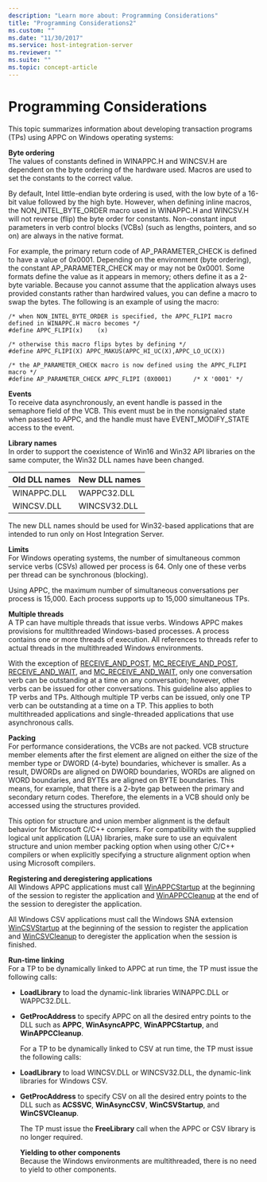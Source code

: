 ```yaml
---
description: "Learn more about: Programming Considerations"
title: "Programming Considerations2"
ms.custom: ""
ms.date: "11/30/2017"
ms.service: host-integration-server
ms.reviewer: ""
ms.suite: ""
ms.topic: concept-article
---
```

# Programming Considerations
This topic summarizes information about developing transaction programs (TPs) using APPC on Windows operating systems:  
  
 **Byte ordering**  
 The values of constants defined in WINAPPC.H and WINCSV.H are dependent on the byte ordering of the hardware used. Macros are used to set the constants to the correct value.  
  
 By default, Intel little-endian byte ordering is used, with the low byte of a 16-bit value followed by the high byte. However, when defining inline macros, the NON_INTEL_BYTE_ORDER macro used in WINAPPC.H and WINCSV.H will not reverse (flip) the byte order for constants. Non-constant input parameters in verb control blocks (VCBs) (such as lengths, pointers, and so on) are always in the native format.  
  
 For example, the primary return code of AP_PARAMETER_CHECK is defined to have a value of 0x0001. Depending on the environment (byte ordering), the constant AP_PARAMETER_CHECK may or may not be 0x0001. Some formats define the value as it appears in memory; others define it as a 2-byte variable. Because you cannot assume that the application always uses provided constants rather than hardwired values, you can define a macro to swap the bytes. The following is an example of using the macro:  
  
```  
/* when NON_INTEL_BYTE_ORDER is specified, the APPC_FLIPI macro defined in WINAPPC.H macro becomes */  
#define APPC_FLIPI(x)    (x)  
  
/* otherwise this macro flips bytes by defining */  
#define APPC_FLIPI(X) APPC_MAKUS(APPC_HI_UC(X),APPC_LO_UC(X))  
  
/* the AP_PARAMETER_CHECK macro is now defined using the APPC_FLIPI macro */  
#define AP_PARAMETER_CHECK APPC_FLIPI (0X0001)      /* X '0001' */  
```  
  
 **Events**  
 To receive data asynchronously, an event handle is passed in the semaphore field of the VCB. This event must be in the nonsignaled state when passed to APPC, and the handle must have EVENT_MODIFY_STATE access to the event.  
  
 **Library names**  
 In order to support the coexistence of Win16 and Win32 API libraries on the same computer, the Win32 DLL names have been changed.  
  
|Old DLL names|New DLL names|  
|-------------------|-------------------|  
|WINAPPC.DLL|WAPPC32.DLL|  
|WINCSV.DLL|WINCSV32.DLL|  
  
 The new DLL names should be used for Win32-based applications that are intended to run only on Host Integration Server.  
  
 **Limits**  
 For Windows operating systems, the number of simultaneous common service verbs (CSVs) allowed per process is 64. Only one of these verbs per thread can be synchronous (blocking).  
  
 Using APPC, the maximum number of simultaneous conversations per process is 15,000. Each process supports up to 15,000 simultaneous TPs.  
  
 **Multiple threads**  
 A TP can have multiple threads that issue verbs. Windows APPC makes provisions for multithreaded Windows-based processes. A process contains one or more threads of execution. All references to threads refer to actual threads in the multithreaded Windows environments.  
  
 With the exception of [RECEIVE_AND_POST](./receive-and-post1.md), [MC_RECEIVE_AND_POST](./mc-receive-and-post2.md), [RECEIVE_AND_WAIT](./receive-and-wait2.md), and [MC_RECEIVE_AND_WAIT](./mc-receive-and-wait2.md), only one conversation verb can be outstanding at a time on any conversation; however, other verbs can be issued for other conversations. This guideline also applies to TP verbs and TPs. Although multiple TP verbs can be issued, only one TP verb can be outstanding at a time on a TP. This applies to both multithreaded applications and single-threaded applications that use asynchronous calls.  
  
 **Packing**  
 For performance considerations, the VCBs are not packed. VCB structure member elements after the first element are aligned on either the size of the member type or DWORD (4-byte) boundaries, whichever is smaller. As a result, DWORDs are aligned on DWORD boundaries, WORDs are aligned on WORD boundaries, and BYTEs are aligned on BYTE boundaries. This means, for example, that there is a 2-byte gap between the primary and secondary return codes. Therefore, the elements in a VCB should only be accessed using the structures provided.  
  
 This option for structure and union member alignment is the default behavior for Microsoft C/C++ compilers. For compatibility with the supplied logical unit application (LUA) libraries, make sure to use an equivalent structure and union member packing option when using other C/C++ compilers or when explicitly specifying a structure alignment option when using Microsoft compilers.  
  
 **Registering and deregistering applications**  
 All Windows APPC applications must call [WinAPPCStartup](./winappcstartup1.md) at the beginning of the session to register the application and [WinAPPCCleanup](./winappccleanup1.md) at the end of the session to deregister the application.  
  
 All Windows CSV applications must call the Windows SNA extension [WinCSVStartup](./wincsvstartup1.md) at the beginning of the session to register the application and [WinCSVCleanup](./wincsvcleanup1.md) to deregister the application when the session is finished.  
  
 **Run-time linking**  
 For a TP to be dynamically linked to APPC at run time, the TP must issue the following calls:  
  
- **LoadLibrary** to load the dynamic-link libraries WINAPPC.DLL or WAPPC32.DLL.  
  
- **GetProcAddress** to specify APPC on all the desired entry points to the DLL such as **APPC**, **WinAsyncAPPC**, **WinAPPCStartup**, and **WinAPPCCleanup**.  
  
  For a TP to be dynamically linked to CSV at run time, the TP must issue the following calls:  
  
- **LoadLibrary** to load WINCSV.DLL or WINCSV32.DLL, the dynamic-link libraries for Windows CSV.  
  
- **GetProcAddress** to specify CSV on all the desired entry points to the DLL such as **ACSSVC**, **WinAsyncCSV**, **WinCSVStartup**, and **WinCSVCleanup**.  
  
  The TP must issue the **FreeLibrary** call when the APPC or CSV library is no longer required.  
  
  **Yielding to other components**  
  Because the Windows environments are multithreaded, there is no need to yield to other components.
